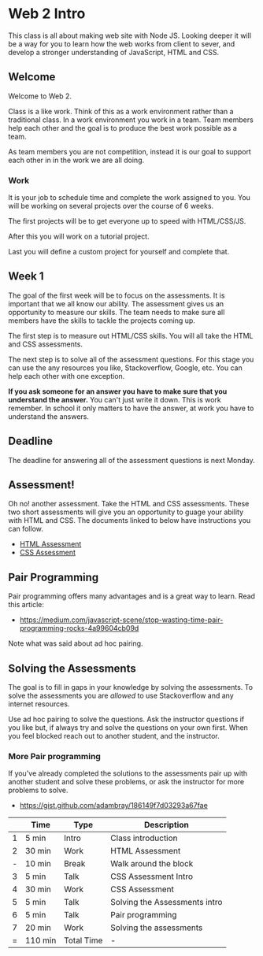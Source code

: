 # Web 2 Intro

This class is all about making web site with Node JS. Looking deeper it will be a way for you 
to learn how the web works from client to sever, and develop a stronger understanding of 
JavaScript, HTML and CSS. 

## Welcome

Welcome to Web 2. 

Class is a like work. Think of this as a work environment rather than a traditional class. 
In a work environment you work in a team. Team members help each other and the goal is to 
produce the best work possible as a team. 

As team members you are not competition, instead it is our goal to support each other in
in the work we are all doing. 

### Work 

It is your job to schedule time and complete the work assigned to you. You will be working 
on several projects over the course of 6 weeks. 

The first projects will be to get everyone up to speed with HTML/CSS/JS. 

After this you will work on a tutorial project. 

Last you will define a custom project for yourself and complete that. 

## Week 1 

The goal of the first week will be to focus on the assessments. It is important that we all know 
our ability. The assessment gives us an opportunity to measure our skills. The team needs to make 
sure all members have the skills to tackle the projects coming up. 

The first step is to measure out HTML/CSS skills. You will all take the HTML and CSS assessments. 

The next step is to solve all of the assessment questions. For this stage you can use the any 
resources you like, Stackoverflow, Google, etc. You can help each other with one exception. 

**If you ask someone for an answer you have to make sure that you understand the answer.** You 
can't just write it down. This is work remember. In school it only matters to have the answer, 
at work you have to understand the answers. 

## Deadline 

The deadline for answering all of the assessment questions is next Monday. 

## Assessment!

Oh no! another assessment. Take the HTML and CSS assessments. These two short assessments will 
give you an opportunity to guage your ability with HTML and CSS. The documents linked to below 
have instructions you can follow. 

- [HTML Assessment](https://docs.google.com/document/d/18fp5MXLKvP9HzDu07JnY2yZLQvQQJAj_ghRG5Klykjw/edit?usp=sharing)
- [CSS Assessment](https://docs.google.com/document/d/1ixq7ptQl2qBGz3q65MHWF8gQtwBvKwB-G6Bmtrs88To/edit?usp=sharing) 

## Pair Programming 

Pair programming offers many advantages and is a great way to learn. Read this article: 

- https://medium.com/javascript-scene/stop-wasting-time-pair-programming-rocks-4a99604cb09d

Note what was said about ad hoc pairing. 

## Solving the Assessments

The goal is to fill in gaps in your knowledge by solving the assessments. To solve the assessments 
you are *allowed* to use Stackoverflow and any internet resources. 

Use ad hoc pairing to solve the questions. Ask the instructor questions if you like but, if
always try and solve the questions on your own first. When you feel blocked reach out to 
another student, and the instructor. 

### More Pair programming

If you've already completed the solutions to the assessments pair up with another student and 
solve these problems, or ask the instructor for more problems to solve. 

- https://gist.github.com/adambray/186149f7d03293a67fae

|    | Time    | Type       | Description                          |
|----|---------|------------|--------------------------------------|
| 1  |  5 min  | Intro      | Class introduction                   |
| 2  | 30 min  | Work       | HTML Assessment                      |
| -  | 10 min  | Break      | Walk around the block                |
| 3  |  5 min  | Talk       | CSS Assessment Intro                 |
| 4  | 30 min  | Work       | CSS Assessment                       |
| 5  |  5 min  | Talk       | Solving the Assessments intro        |
| 6  |  5 min  | Talk       | Pair programming                     |
| 7  | 20 min  | Work       | Solving the assessments              |
| =  | 110 min | Total Time | -                                    |

